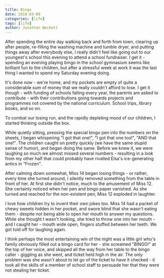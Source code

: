 ```yaml
---
title: Bingo
date: 2018-03-09
categories: [life]
tags: [life]
author: Jonathan Beckett
---
```


After spending the entire day walking back and forth from town, clearing up after people, re-filling the washing machine and tumble dryer, and putting things away after everybody else, I really didn't feel like going out to our youngest's school this evening to attend a school fundraiser. I get it - spending an evening playing bingo in the school gymnasium seems like brilliant fun to the children, but after a stressful week at work it was the last thing I wanted to spend my Saturday evening doing.

It's done now - we're home, and my pockets are empty of quite a considerable sum of money that we really couldn't afford to lose. I get it though - with funding of schools falling every year, the parents are asked to contribute - with their contributions going towards projects and programmes not covered by the national curriculum. School trips, library books, and so on.

To combat our losing run, and the rapidly depleting mood of our children, I started thinking outside the box.

While quietly sitting, pressing the special bingo pen into the numbers on the sheets, I began whispering "I got that one!", "I got that one too!", "AND that one!". The children caught on pretty quickly (we have the same stupid sense of humor), and began doing the same. Before we knew it, we were laughing so much we almost missed several numbers - resulting in a look from my other half that could probably have rivalled Elsa's ice-generating antics in "Frozen".

After calming down somewhat, Miss 14 began losing things - or rather, every time she turned around, I silently removed something from the table in front of her. At first she didn't notice, much to the amusement of Miss 12. She certainly noticed when her pen and bingo paper vanished. As she turned and reached for the non-existent pen, Miss 12 exploded in laughter.

I love how children try to invent their own jokes too. Miss 14 had a packet of chewy sweets hidden in her pocket, and swore blind that she wasn't eating them - despite not being able to open her mouth to answer my questions. While she thought I wasn't looking, she tried to throw one into her mouth - and I caught her - mouth wide open, fingers stuffed between her teeth. We got told off for laughing again.

I think perhaps the most entertaining win of the night was a little girl who's family obviously filled out a bingo card for her - she screamed "BINGO!" at the top of her voice, and skipped all the way from her table to the bingo caller - giggling as she went, and ticket held high in the air. The only problem was she wasn't about to let go of the ticket to have it checked - it took all the skills of a member of school staff to persuade her that they were not stealing her ticket.